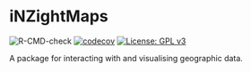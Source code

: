 # iNZightMaps

![R-CMD-check](https://github.com/iNZightVIT/iNZightMaps/workflows/R-CMD-check/badge.svg)
[![codecov](https://codecov.io/gh/iNZightVIT/iNZightMaps/branch/dev/graph/badge.svg)](https://codecov.io/gh/iNZightVIT/iNZightMaps)
[![License: GPL v3](https://img.shields.io/badge/License-GPL%20v3-blue.svg)](http://www.gnu.org/licenses/gpl-3.0)

<!-- [![CRAN](https://www.r-pkg.org/badges/version/iNZightMaps)](https://CRAN.R-project.org/package=iNZightMaps) -->

A package for interacting with and visualising geographic data.
